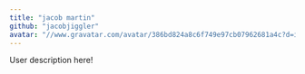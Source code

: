 ```yaml
---
title: "jacob martin"
github: "jacobjiggler"
avatar: "//www.gravatar.com/avatar/386bd824a8c6f749e97cb07962681a4c?d=identicon"
---
```


User description here!
